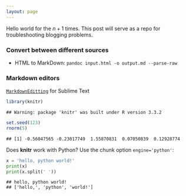 ```yaml
---
layout: page
---
```

Hello world for the $n+1$ times. This post will serve as a repo for troubleshooting blogging problems.

### Convert between different sources
* HTML to MarkDown: `pandoc input.html -o output.md --parse-raw`

### Markdown editors
[`MarkdownEditting`](https://github.com/SublimeText-Markdown/MarkdownEditing) for Sublime Text


```r
library(knitr)
```

```
## Warning: package 'knitr' was built under R version 3.3.2
```

```r
set.seed(123)
rnorm(5)
```

```
## [1] -0.56047565 -0.23017749  1.55870831  0.07050839  0.12928774
```

Does **knitr** work with Python? Use the chunk option `engine='python'`:


```python
x = 'hello, python world!'
print(x)
print(x.split(' '))
```

```
## hello, python world!
## ['hello,', 'python', 'world!']
```

